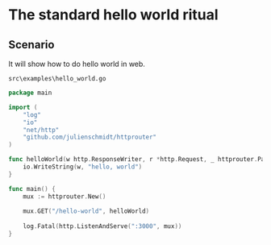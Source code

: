 # The standard hello world ritual

## Scenario

It will show how to do hello world in web.

`src\examples\hello_world.go`

```go
package main

import (
    "log"
    "io"
    "net/http"
    "github.com/julienschmidt/httprouter"
)

func helloWorld(w http.ResponseWriter, r *http.Request, _ httprouter.Params) {
    io.WriteString(w, "hello, world")
}

func main() {
    mux := httprouter.New()
    
    mux.GET("/hello-world", helloWorld)
    
    log.Fatal(http.ListenAndServe(":3000", mux))
}
```